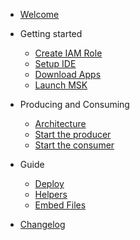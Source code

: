 - [Welcome](README.md)

- Getting started

  - [Create IAM Role](1-getting-started/create-role.md)
  - [Setup IDE](1-getting-started/setup-ide.md)
  - [Download Apps](1-getting-started/download-apps.md)
  - [Launch MSK](1-getting-started/launch-msk.md)

- Producing and Consuming

  - [Architecture](2-producer-consumer/architecture.md)
  - [Start the producer](2-producer-consumer/start-producer.md)
  - [Start the consumer](2-producer-consumer/start-consumer.md)

- Guide

  - [Deploy](deploy.md)
  - [Helpers](helpers.md)
  - [Embed Files](embed-files.md)

- [Changelog](changelog.md)